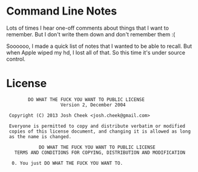Command Line Notes
==================

Lots of times I hear one-off comments about things that I want to remember. But I don't write them down and don't remember them :(

Soooooo, I made a quick list of notes that I wanted to be able to recall. But when Apple wiped my hd, I lost all of that. So this time
it's under source control.

License
=======

            DO WHAT THE FUCK YOU WANT TO PUBLIC LICENSE
                        Version 2, December 2004

     Copyright (C) 2013 Josh Cheek <josh.cheek@gmail.com>

     Everyone is permitted to copy and distribute verbatim or modified
     copies of this license document, and changing it is allowed as long
     as the name is changed.

                DO WHAT THE FUCK YOU WANT TO PUBLIC LICENSE
       TERMS AND CONDITIONS FOR COPYING, DISTRIBUTION AND MODIFICATION

      0. You just DO WHAT THE FUCK YOU WANT TO.

